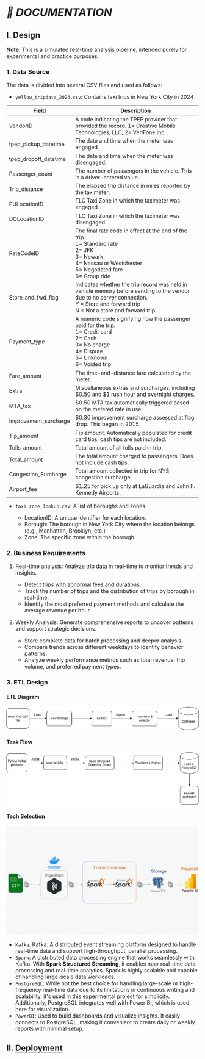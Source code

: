 # ***📝 DOCUMENTATION***

## I. Design
**Note**: This is a simulated real-time analysis pipeline, intended purely for experimental and practice purposes.

### 1. Data Source
The data is divided into several CSV files and used as follows:

- `yellow_tripdata_2024.csv`: Contains taxi trips in New York City in 2024

| Field                | Description                                                                                                            |
|----------------------|------------------------------------------------------------------------------------------------------------------------|
| VendorID             | A code indicating the TPEP provider that provided the record. 1= Creative Mobile Technologies, LLC; 2= VeriFone Inc.    |
| tpep_pickup_datetime  | The date and time when the meter was engaged.                                                                         |
| tpep_dropoff_datetime | The date and time when the meter was disengaged.                                                                      |
| Passenger_count       | The number of passengers in the vehicle. This is a driver-entered value.                                              |
| Trip_distance         | The elapsed trip distance in miles reported by the taximeter.                                                         |
| PULocationID          | TLC Taxi Zone in which the taximeter was engaged.                                                                     |
| DOLocationID          | TLC Taxi Zone in which the taximeter was disengaged.                                                                  |
| RateCodeID            | The final rate code in effect at the end of the trip.<br>1= Standard rate <br>2= JFK <br>3= Newark <br>4= Nassau or Westchester <br>5= Negotiated fare <br>6= Group ride |
| Store_and_fwd_flag    | Indicates whether the trip record was held in vehicle memory before sending to the vendor due to no server connection.<br>Y = Store and forward trip <br>N = Not a store and forward trip |
| Payment_type          | A numeric code signifying how the passenger paid for the trip.<br>1= Credit card <br>2= Cash <br>3= No charge <br>4= Dispute <br>5= Unknown <br>6= Voided trip |
| Fare_amount           | The time-and-distance fare calculated by the meter.                                                                  |
| Extra                 | Miscellaneous extras and surcharges, including $0.50 and $1 rush hour and overnight charges.                          |
| MTA_tax               | $0.50 MTA tax automatically triggered based on the metered rate in use.                                               |
| Improvement_surcharge | $0.30 improvement surcharge assessed at flag drop. This began in 2015.                                                |
| Tip_amount            | Tip amount. Automatically populated for credit card tips; cash tips are not included.                                 |
| Tolls_amount          | Total amount of all tolls paid in trip.                                                                               |
| Total_amount          | The total amount charged to passengers. Does not include cash tips.                                                   |
| Congestion_Surcharge  | Total amount collected in trip for NYS congestion surcharge.                                                          |
| Airport_fee           | $1.25 for pick up only at LaGuardia and John F. Kennedy Airports.                                                     |


- `taxi_zone_lookup.csv`: A list of boroughs and zones

    - LocationID: A unique identifier for each location.
    - Borough: The borough in New York City where the location belongs (e.g., Manhattan, Brooklyn, etc.)
    - Zone: The specific zone within the borough.

### 2. Business Requirements
1. Real-time analysis: Analyze trip data in real-time to monitor trends and insights.
    - Detect trips with abnormal fees and durations.
    - Track the number of trips and the distribution of trips by borough in real-time.
    - Identify the most preferred payment methods and calculate the average revenue per hour.

2. Weekly Analysis: Generate comprehensive reports to uncover patterns and support strategic decisions.
    - Store complete data for batch processing and deeper analysis.
    - Compare trends across different weekdays to identify behavior patterns.
    - Analyze weekly performance metrics such as total revenue, trip volume, and preferred payment types.

### 3. ETL Design

#### ETL Diagram
![Image](img/etl-diagram.png)

#### Task Flow
![Image](img/task-flow.png)

#### Tech Selection
![Image](img/pipeline-1.gif)

- `Kafka`: Kafka: A distributed event streaming platform designed to handle real-time data and support high-throughput, parallel processing.
- `Spark`: A distributed data processing engine that works seamlessly with Kafka. With **Spark Structured Streaming**, it enables near real-time data processing and real-time analytics. Spark is highly scalable and capable of handling large-scale data workloads.
- `PostgreSQL`: While not the best choice for handling large-scale or high-frequency real-time data due to its limitations in continuous writing and scalability, it's used in this experimental project for simplicity. Additionally, PostgreSQL integrates well with Power BI, which is used here for visualization.
- `PowerBI`: Used to build dashboards and visualize insights. It easily connects to PostgreSQL, making it convenient to create daily or weekly reports with minimal setup.

## II. [Deployment](deployment.md)
